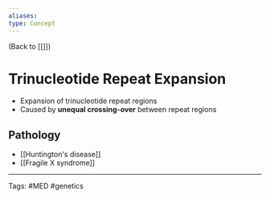 ```yaml
---
aliases: 
type: Concept
---
```


(Back to [[]])

# Trinucleotide Repeat Expansion

- Expansion of trinucleotide repeat regions 
- Caused by **unequal crossing-over** between repeat regions

## Pathology
- [[Huntington's disease]]
- [[Fragile X syndrome]]

---
Tags: #MED #genetics 
